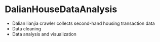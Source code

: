 # DalianHouseDataAnalysis
 - Dalian lianjia crawler collects second-hand housing transaction data
 - Data cleaning
 - Data analysis and visualization

 
